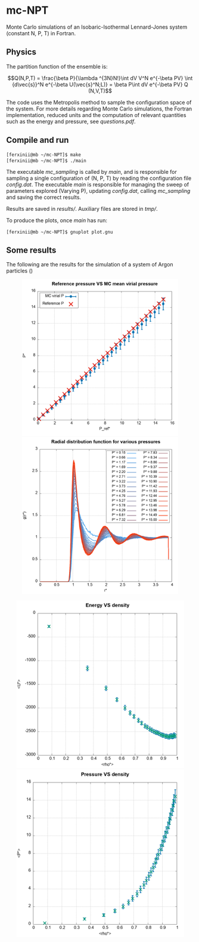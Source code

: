 # mc-NPT
Monte Carlo simulations of an Isobaric-Isothermal Lennard-Jones system (constant N, P, T) in Fortran.

## Physics
The partition function of the ensemble is:
```math
Q(N,P,T) = \frac{\beta P}{\lambda ^{3N}N!}\int dV V^N e^{-\beta PV} \int {d\vec{s}}^N e^{-\beta U(\vec{s}^N;L)} = \beta P\int dV e^{-\beta PV} Q (N,V,T)
```

The code uses the Metropolis method to sample the configuration space of the system. For more details regarding Monte Carlo simulations, the Fortran implementation, reduced units and the computation of relevant quantities such as the energy and pressure, see *questions.pdf*.

## Compile and run
```console
[ferxinii@mb ~/mc-NPT]$ make
[ferxinii@mb ~/mc-NPT]$ ./main
```
The executable *mc_sampling* is called by *main*, and is responsible for sampling a single configuration of (N, P, T) by reading the configuration file *config.dat*. The executable *main* is responsible for managing the sweep of parameters explored (Varying P), updating *config.dat*, calling *mc_sampling* and saving the correct results.

Results are saved in *results/*. Auxiliary files are stored in *tmp/*.

To produce the plots, once *main* has run:
```console
[ferxinii@mb ~/mc-NPT]$ gnuplot plot.gnu
```

## Some results
The following are the results for the simulation of a system of Argon particles ()

<p align="center">
  <img src="/example/pressure.png" alt="Pressure" style="width: 420px;">
  <img src="/example/gdr.png" alt="Radial distribution function" style="width: 420px;">
</p>
<p align="center">
  <img src="/example/e_vs_density.png" alt="E vs rho" style="width: 450px;">
  <img src="/example/p_vs_density.png" alt="P vs rho" style="width: 450px;">
</p>
